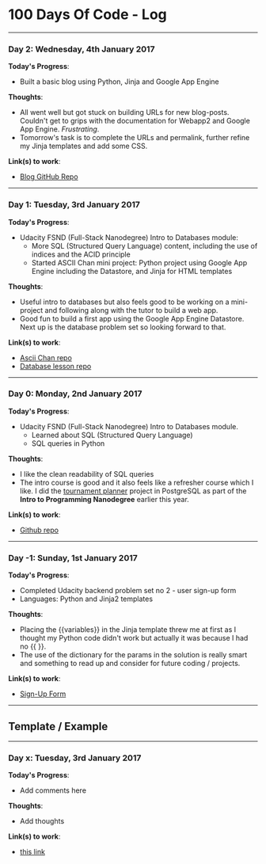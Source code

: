 # 100 Days Of Code - Log

***

### Day 2: Wednesday, 4th January 2017

**Today's Progress**: 

* Built a basic blog using Python, Jinja and Google App Engine 

**Thoughts**: 

* All went well but got stuck on building URLs for new blog-posts. Couldn't get to grips with the documentation for Webapp2 and Google App Engine. *Frustrating*.
* Tomorrow's task is to complete the URLs and permalink, further refine my Jinja templates and add some CSS.

**Link(s) to work**: 

* [Blog GitHub Repo](https://github.com/cubiio/fsnd-blog)



***

### Day 1: Tuesday, 3rd January 2017

**Today's Progress**: 

* Udacity FSND (Full-Stack Nanodegree) Intro to Databases module:
	* More SQL (Structured Query Language) content, including the use of indices and the ACID principle
	* Started ASCII Chan mini project: Python project using Google App Engine including the Datastore, and Jinja for HTML templates

**Thoughts**: 

* Useful intro to databases but also feels good to be working on a mini-project and following along with the tutor to build a web app.
* Good fun to build a first app using the Google App Engine Datastore. Next up is the database problem set so looking forward to that.

**Link(s) to work**: 

* [Ascii Chan repo](https://github.com/cubiio/fsnd-aschiiChan)
* [Database lesson repo](https://github.com/cubiio/fsnd-databases)

***

### Day 0: Monday, 2nd January 2017

**Today's Progress**: 

* Udacity FSND (Full-Stack Nanodegree) Intro to Databases module.
	* Learned about SQL (Structured Query Language) 
	* SQL queries in Python

**Thoughts**: 

* I like the clean readability of SQL queries
* The intro course is good and it also feels like a refresher course which I like. I did the [tournament planner](https://github.com/cubiio/tournament-planner) project in PostgreSQL as part of the **Intro to Programming Nanodegree** earlier this year. 

**Link(s) to work**: 

* [Github repo](https://github.com/cubiio/fsnd-databases)

***

### Day -1: Sunday, 1st January 2017

**Today's Progress**: 

* Completed Udacity backend problem set no 2 - user sign-up form
* Languages: Python and Jinja2 templates

**Thoughts**:

* Placing the {{variables}} in the Jinja template threw me at first as I thought  my Python code didn't work but actually it was because I had no {{ }}. 
*  The use of the dictionary for the params in the solution is really smart and something to read up and consider for future coding / projects.

**Link(s) to work**: 

* [Sign-Up Form](https://cubiio-rot13.appspot.com/signup)

***

## Template / Example

***

### Day x: Tuesday, 3rd January 2017

**Today's Progress**: 

* Add comments here 

**Thoughts**: 

* Add thoughts 

**Link(s) to work**: 

* [this link](http://samatkins.me/)

